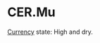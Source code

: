 # CER.Mu
[Currency](https://blockchain.info/address/1ji3xBxNoq9pXwkuP7Qx9QvZ7FcAo3YV8) state: High and dry.
